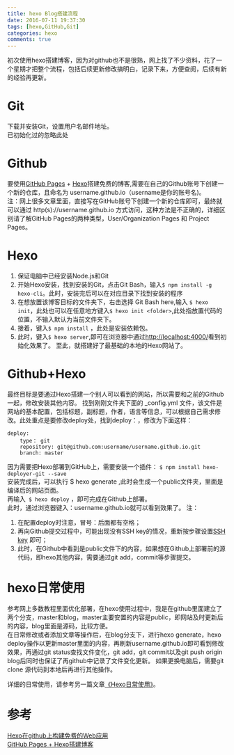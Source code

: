 ```yaml
---
title: hexo Blog搭建流程
date: 2016-07-11 19:37:30
tags: [hexo,GitHub,Git]
categories: hexo
comments: true
---
```

初次使用hexo搭建博客，因为对github也不是很熟，网上找了不少资料，花了一个星期才把整个流程，包括后续更新修改搞明白，记录下来，方便查阅，后续有新的经验再更新。
<!-- more -->
# Git #
下载并安装Git，设置用户名邮件地址。  
已初始化过的忽略此处
# Github #
要使用[GitHub Pages](https://github.com/) + [Hexo](https://hexo.io/zh-cn/)搭建免费的博客,需要在自己的Github账号下创建一个新的仓库，且命名为 username.github.io（username是你的账号名)。  
注：网上很多文章里面，直接写在GitHub账号下创建一个新的仓库即可，最终就可以通过 http(s)://username.github.io 方式访问，这种方法是不正确的，详细区别请了解GitHub Pages的两种类型，User/Organization Pages 和 Project Pages。
# Hexo #
1. 保证电脑中已经安装Node.js和Git  
2. 开始Hexo安装，找到安装的Git，点击Git Bash，输入`$ npm install -g hexo-cli`。此时，安装完后可以在对应目录下找到安装的程序
3. 在想放置该博客目标的文件夹下，右击选择 Git Bash here,输入 `$ hexo init`，此处也可以在任意地方键入`$ hexo init <folder>`,此处<folder>指放置代码的位置，不输入默认为当前文件夹下。
4. 接着，键入`$ npm install`  ，此处是安装依赖包。
5. 此时，键入`$ hexo server`,即可在浏览器中通过[http://localhost:4000/](http://localhost:4000/)看到初始化效果了。
至此，就搭建好了最基础的本地的Hexo网站了。

# Github+Hexo #
最终目标是要通过Hexo搭建一个别人可以看到的网站，所以需要和之前的Github一起，修改安装其他内容。
找到刚刚文件夹下面的 _config.yml 文件，该文件是网站的基本配置，包括标题，副标题，作者，语言等信息，可以根据自己需求修改。此处重点是要修改deploy处，找到deploy：，修改为下面这样：

	deploy:
		type： git 
		repository: git@github.com:username/username.github.io.git  
	    branch: master

因为需要把Hexo部署到GitHub上，需要安装一个插件：
  ` $ npm install hexo-deployer-git --save `  
安装完成后，可以执行 $ hexo generate ,此时会生成一个public文件夹，里面是编译后的网站页面。  
再输入` $ hexo deploy` ，即可完成在Github上部署。  
此时，通过浏览器键入：username.github.io就可以看到效果了。
注：
1. 在配置deploy时注意，冒号：后面都有空格；
2. 再向Github提交过程中，可能出现没有SSH key的情况，重新按步骤设置[SSH key](https://help.github.com/articles/generating-an-ssh-key/) 即可；
3. 此时，在Github中看到是public文件下的内容，如果想在Github上部署前的源代码，即hexo其他内容，需要通过git add，commit等步骤提交。

# hexo日常使用 #

参考网上多数教程里面优化部署，在hexo使用过程中，我是在github里面建立了两个分支，master和blog，master主要安置的内容是public，即网站及时更新后的内容，blog里面是源码，比较方便。  
在日常修改或者添加文章等操作后，在blog分支下，进行hexo generate，hexo deploy操作以更新master里面的内容，再刷新username.github.io即可看到修改效果，再通过git status查找文件变化，git add，git commit以及git push origin blog后同时也保证了再github中记录了文件变化更新。
如果更换电脑后，需要git clone 源代码到本地后再进行其他操作。

详细的日常使用，请参考另一篇文章[《Hexo日常使用》](https://gzyq.github.io/2016/07/14/hexo-use/)。
  
# 参考 #
[Hexo在github上构建免费的Web应用](http://blog.fens.me/hexo-blog-github/)  
[GitHub Pages + Hexo搭建博客](http://crazymilk.github.io/2015/12/28/GitHub-Pages-Hexo%E6%90%AD%E5%BB%BA%E5%8D%9A%E5%AE%A2/#more)

